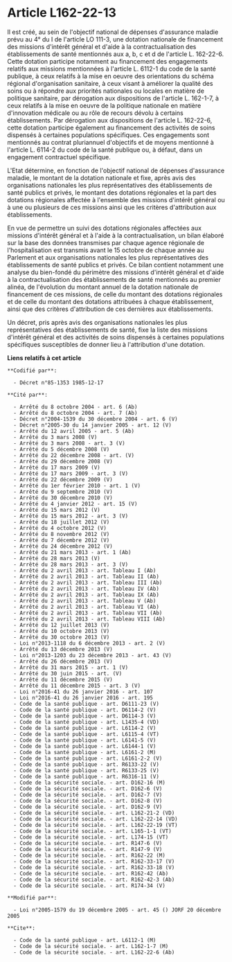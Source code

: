 # Article L162-22-13

Il est créé, au sein de l'objectif national de dépenses d'assurance maladie prévu au 4° du I de l'article LO 111-3, une
dotation nationale de financement des missions d'intérêt général et d'aide à la contractualisation des établissements de
santé mentionnés aux a, b, c et d de l'article L. 162-22-6. Cette dotation participe notamment au financement des engagements
relatifs aux missions mentionnées à l'article L. 6112-1 du code de la santé publique, à ceux relatifs à la mise en oeuvre des
orientations du schéma régional d'organisation sanitaire, à ceux visant à améliorer la qualité des soins ou à répondre aux
priorités nationales ou locales en matière de politique sanitaire, par dérogation aux dispositions de l'article L. 162-1-7, à
ceux relatifs à la mise en oeuvre de la politique nationale en matière d'innovation médicale ou au rôle de recours dévolu à
certains établissements. Par dérogation aux dispositions de l'article L. 162-22-6, cette dotation participe également au
financement des activités de soins dispensés à certaines populations spécifiques. Ces engagements sont mentionnés au contrat
pluriannuel d'objectifs et de moyens mentionné à l'article L. 6114-2 du code de la santé publique ou, à défaut, dans un
engagement contractuel spécifique.

L'Etat détermine, en fonction de l'objectif national de dépenses d'assurance maladie, le montant de la dotation nationale et
fixe, après avis des organisations nationales les plus représentatives des établissements de santé publics et privés, le
montant des dotations régionales et la part des dotations régionales affectée à l'ensemble des missions d'intérêt général ou
à une ou plusieurs de ces missions ainsi que les critères d'attribution aux établissements.

En vue de permettre un suivi des dotations régionales affectées aux missions d'intérêt général et à l'aide à la
contractualisation, un bilan élaboré sur la base des données transmises par chaque agence régionale de l'hospitalisation est
transmis avant le 15 octobre de chaque année au Parlement et aux organisations nationales les plus représentatives des
établissements de santé publics et privés. Ce bilan contient notamment une analyse du bien-fondé du périmètre des missions
d'intérêt général et d'aide à la contractualisation des établissements de santé mentionnés au premier alinéa, de l'évolution
du montant annuel de la dotation nationale de financement de ces missions, de celle du montant des dotations régionales et de
celle du montant des dotations attribuées à chaque établissement, ainsi que des critères d'attribution de ces dernières aux
établissements.

Un décret, pris après avis des organisations nationales les plus représentatives des établissements de santé, fixe la liste
des missions d'intérêt général et des activités de soins dispensés à certaines populations spécifiques susceptibles de donner
lieu à l'attribution d'une dotation.

**Liens relatifs à cet article**

	**Codifié par**:

	  - Décret n°85-1353 1985-12-17

	**Cité par**:

	  - Arrêté du 8 octobre 2004 - art. 6 (Ab)
	  - Arrêté du 8 octobre 2004 - art. 7 (Ab)
	  - Décret n°2004-1539 du 30 décembre 2004 - art. 6 (V)
	  - Décret n°2005-30 du 14 janvier 2005 - art. 12 (V)
	  - Arrêté du 12 avril 2005 - art. 5 (Ab)
	  - Arrêté du 3 mars 2008 (V)
	  - Arrêté du 3 mars 2008 - art. 3 (V)
	  - Arrêté du 5 décembre 2008 (V)
	  - Arrêté du 22 décembre 2008 - art. (V)
	  - Arrêté du 29 décembre 2008 (V)
	  - Arrêté du 17 mars 2009 (V)
	  - Arrêté du 17 mars 2009 - art. 3 (V)
	  - Arrêté du 22 décembre 2009 (V)
	  - Arrêté du 1er février 2010 - art. 1 (V)
	  - Arrêté du 9 septembre 2010 (V)
	  - Arrêté du 30 décembre 2010 (V)
	  - Arrêté du 4 janvier 2012 - art. 15 (V)
	  - Arrêté du 15 mars 2012 (V)
	  - Arrêté du 15 mars 2012 - art. 3 (V)
	  - Arrêté du 18 juillet 2012 (V)
	  - Arrêté du 4 octobre 2012 (V)
	  - Arrêté du 8 novembre 2012 (V)
	  - Arrêté du 7 décembre 2012 (V)
	  - Arrêté du 24 décembre 2012 (V)
	  - Arrêté du 21 mars 2013 - art. 1 (Ab)
	  - Arrêté du 28 mars 2013 (V)
	  - Arrêté du 28 mars 2013 - art. 3 (V)
	  - Arrêté du 2 avril 2013 - art. Tableau I (Ab)
	  - Arrêté du 2 avril 2013 - art. Tableau II (Ab)
	  - Arrêté du 2 avril 2013 - art. Tableau III (Ab)
	  - Arrêté du 2 avril 2013 - art. Tableau IV (Ab)
	  - Arrêté du 2 avril 2013 - art. Tableau IX (Ab)
	  - Arrêté du 2 avril 2013 - art. Tableau V (Ab)
	  - Arrêté du 2 avril 2013 - art. Tableau VI (Ab)
	  - Arrêté du 2 avril 2013 - art. Tableau VII (Ab)
	  - Arrêté du 2 avril 2013 - art. Tableau VIII (Ab)
	  - Arrêté du 12 juillet 2013 (V)
	  - Arrêté du 10 octobre 2013 (V)
	  - Arrêté du 30 octobre 2013 (V)
	  - Loi n°2013-1118 du 6 décembre 2013 - art. 2 (V)
	  - Arrêté du 13 décembre 2013 (V)
	  - Loi n°2013-1203 du 23 décembre 2013 - art. 43 (V)
	  - Arrêté du 26 décembre 2013 (V)
	  - Arrêté du 31 mars 2015 - art. 1 (V)
	  - Arrêté du 30 juin 2015 - art. (V)
	  - Arrêté du 11 décembre 2015 (V)
	  - Arrêté du 11 décembre 2015 - art. 3 (V)
	  - Loi n°2016-41 du 26 janvier 2016 - art. 107
	  - Loi n°2016-41 du 26 janvier 2016 - art. 195
	  - Code de la santé publique - art. D6111-23 (V)
	  - Code de la santé publique - art. D6114-2 (V)
	  - Code de la santé publique - art. D6114-3 (V)
	  - Code de la santé publique - art. L1435-4 (VD)
	  - Code de la santé publique - art. L6114-2 (V)
	  - Code de la santé publique - art. L6115-4 (VT)
	  - Code de la santé publique - art. L6141-5 (V)
	  - Code de la santé publique - art. L6144-1 (V)
	  - Code de la santé publique - art. L6161-2 (M)
	  - Code de la santé publique - art. L6161-2-2 (V)
	  - Code de la santé publique - art. R6133-22 (V)
	  - Code de la santé publique - art. R6133-25 (V)
	  - Code de la santé publique - art. R6316-11 (V)
	  - Code de la sécurité sociale. - art. D162-16 (M)
	  - Code de la sécurité sociale. - art. D162-6 (V)
	  - Code de la sécurité sociale. - art. D162-7 (V)
	  - Code de la sécurité sociale. - art. D162-8 (V)
	  - Code de la sécurité sociale. - art. D162-9 (V)
	  - Code de la sécurité sociale. - art. L162-21-2 (VD)
	  - Code de la sécurité sociale. - art. L162-22-14 (VD)
	  - Code de la sécurité sociale. - art. L162-22-19 (VT)
	  - Code de la sécurité sociale. - art. L165-1-1 (VT)
	  - Code de la sécurité sociale. - art. L174-15 (VT)
	  - Code de la sécurité sociale. - art. R147-6 (V)
	  - Code de la sécurité sociale. - art. R147-9 (V)
	  - Code de la sécurité sociale. - art. R162-22 (M)
	  - Code de la sécurité sociale. - art. R162-33-17 (V)
	  - Code de la sécurité sociale. - art. R162-33-18 (V)
	  - Code de la sécurité sociale. - art. R162-42 (Ab)
	  - Code de la sécurité sociale. - art. R162-42-3 (Ab)
	  - Code de la sécurité sociale. - art. R174-34 (V)

	**Modifié par**:

	  - Loi n°2005-1579 du 19 décembre 2005 - art. 45 () JORF 20 décembre 2005

	**Cite**:

	  - Code de la santé publique - art. L6112-1 (M)
	  - Code de la sécurité sociale. - art. L162-1-7 (M)
	  - Code de la sécurité sociale. - art. L162-22-6 (Ab)
